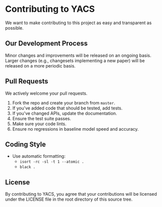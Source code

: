 # Contributing to YACS
We want to make contributing to this project as easy and transparent as
possible.

## Our Development Process
Minor changes and improvements will be released on an ongoing basis. Larger
changes (e.g., changesets implementing a new paper) will be released on a more
periodic basis.

## Pull Requests
We actively welcome your pull requests.

1. Fork the repo and create your branch from `master`.
2. If you've added code that should be tested, add tests.
3. If you've changed APIs, update the documentation.
4. Ensure the test suite passes.
5. Make sure your code lints.
6. Ensure no regressions in baseline model speed and accuracy.

## Coding Style  
* Use automatic formatting:
  * `isort -rc -sl -t 1 --atomic .`
  * `black .`

## License
By contributing to YACS, you agree that your contributions will be licensed
under the LICENSE file in the root directory of this source tree.
